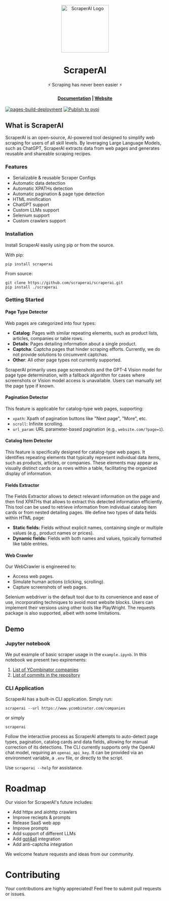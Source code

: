 <p align="center">
  <picture>
    <img alt="ScraperAI Logo" height="150px" src="https://raw.githubusercontent.com/scraperai/scraperai/main/images/logo.png">
  </picture>
</p>
<h1 align="center">
  ScraperAI
</h1>
<p align="center">
    ⚡ Scraping has never been easier ⚡
</p>
<h4 align="center">
  <a href="https://docs.scraper-ai.com">Documentation</a> |
  <a href="https://scraper-ai.com">Website</a>
</h4>

[![pages-build-deployment](https://github.com/scraperai/scraperai/actions/workflows/pages/pages-build-deployment/badge.svg)](https://github.com/scraperai/scraperai/actions/workflows/pages/pages-build-deployment)
[![Publish to pypi](https://github.com/scraperai/scraperai/actions/workflows/cd.yml/badge.svg)](https://github.com/scraperai/scraperai/actions/workflows/cd.yml)

## What is ScraperAI

ScraperAI is an open-source, AI-powered tool designed to simplify web scraping for users of all skill levels. 
By leveraging Large Language Models, such as ChatGPT, ScraperAI extracts data from web pages and generates 
reusable and shareable scraping recipes.

### Features
- Serializable & reusable Scraper Configs
- Automatic data detection
- Automatic XPATHs detection
- Automatic pagination & page type detection
- HTML minification
- ChatGPT support
- Custom LLMs support
- Selenium support
- Custom crawlers support


### Installation

Install ScraperAI easily using pip or from the source.

With pip:
```console
pip install scraperai
```
From source: 
```console
git clone https://github.com/scraperai/scraperai.git
pip install ./scraperai
```

### Getting Started

#### Page Type Detector

Web pages are categorized into four types:

- **Catalog**: Pages with similar repeating elements, such as product lists, articles, companies or table rows.
- **Details**: Pages detailing information about a single product.
- **Captcha**: Captcha pages that hinder scraping efforts. Currently, we do not provide solutions to circumvent captchas.
- **Other**: All other page types not currently supported.

ScraperAI primarily uses page screenshots and the GPT-4 Vision model for page type determination, with a fallback algorithm for cases where screenshots or Vision model access is unavailable. Users can manually set the page type if known.

#### Pagination Detector
This feature is applicable for catalog-type web pages, supporting:

- `xpath`: Xpath of pagination buttons like "Next page", "More", etc.
- `scroll`: Infinite scrolling.
- `url_param`: URL parameter-based pagination (e.g., `website.com/?page=1`).

#### Catalog Item Detector
This feature is specifically designed for catalog-type web pages. It identifies repeating elements that typically 
represent individual data items, such as products, articles, or companies. 
These elements may appear as visually distinct cards or as rows within a table, facilitating the organized display of information.

#### Fields Extractor

The Fields Extractor allows to detect relevant information on the page and then 
find XPATHs that allows to extract this detected information efficiently.
This tool can be used to retrieve information from individual catalog item cards or from nested detailing pages.
We define two types of data fields within HTML page:

- **Static fields:** Fields without explicit names, containing single or multiple values (e.g., product names or prices).
- **Dynamic fields:** Fields with both names and values, typically formatted like table entries.

#### Web Crawler
Our WebCrawler is engineered to:

- Access web pages.
- Simulate human actions (clicking, scrolling).
- Capture screenshots of web pages.

Selenium webdriver is the default tool due to its convenience and ease of use, incorporating techniques to avoid most website blocks. 
Users can implement their versions using other tools like PlayWright. 
The requests package is also supported, albeit with some limitations.

## Demo
### Jupyter notebook
We put example of basic scraper usage in the `example.ipynb`. 
In this notebook we present two expirements:
1. [List of YCombinator companies](https://www.ycombinator.com/companies/)
2. [List of commits in the repository](https://github.com/scraperai/scraperai/commits/main/)


### CLI Application
ScraperAI has a built-in CLI application. Simply run:
```console
scraperai --url https://www.ycombinator.com/companies
```
or simply
```console
scraperai
```

Follow the interactive process as ScraperAI attempts to auto-detect page types, pagination, catalog cards and data fields, 
allowing for manual correction of its detections.
The CLI currently supports only the OpenAI chat model, requiring an `openai_api_key`. 
It can be provided via an environment variable, a `.env` file, or directly to the script.

Use `scraperai --help`  for assistance.

# Roadmap
Our vision for ScraperAI's future includes:
- Add httpx and aiohttp crawlers
- Improve reciepts & prompts
- Release SaaS web app
- Improve prompts
- Add support of different LLMs
- Add [gpt4all](https://github.com/nomic-ai/gpt4all) integration
- Add anti-captcha integration 

We welcome feature requests and ideas from our community.

# Contributing
Your contributions are highly appreciated! Feel free to submit pull requests or issues.
